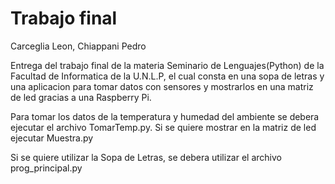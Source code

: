 # Trabajo final


Carceglia Leon, Chiappani Pedro

Entrega del trabajo final de la materia Seminario de Lenguajes(Python) de la Facultad de Informatica de la U.N.L.P, el cual consta en una sopa de letras y una aplicacion para tomar datos con sensores y mostrarlos en una matriz de led gracias a una Raspberry Pi.

Para tomar los datos de la temperatura y humedad del ambiente se debera ejecutar el archivo TomarTemp.py. Si se quiere mostrar en la matriz de led ejecutar Muestra.py

Si se quiere utilizar la Sopa de Letras, se debera utilizar el archivo prog_principal.py

